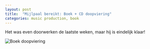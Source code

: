 ```yaml
---
layout: post
title:  "Mijlpaal bereikt: Boek + CD doopviering"
categories: music production, book
---
```


Het was even doorwerken de laatste weken, maar hij is eindelijk klaar!

<img src="{{ '/assets/images/blog/boek-doopviering.png' | prepend: site.baseurl }}" alt="Boek doopviering" />

